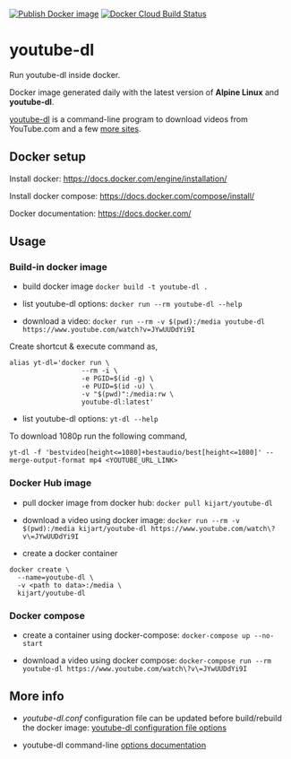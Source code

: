 [![Publish Docker image](https://github.com/kijart/docker-youtube-dl/actions/workflows/docker-hub-image-publish.yml/badge.svg)](https://github.com/kijart/docker-youtube-dl/actions/workflows/docker-hub-image-publish.yml) [![Docker Cloud Build Status](https://img.shields.io/docker/cloud/build/kijart/youtube-dl.svg)](https://hub.docker.com/r/kijart/youtube-dl)

# youtube-dl

Run youtube-dl inside docker.

Docker image generated daily with the latest version of **Alpine Linux** and **youtube-dl**.

[youtube-dl](http://rg3.github.io/youtube-dl/) is a command-line program to download videos from YouTube.com and a few [more sites](http://rg3.github.io/youtube-dl/supportedsites.html).

## Docker setup

Install docker: <https://docs.docker.com/engine/installation/>

Install docker compose: <https://docs.docker.com/compose/install/>

Docker documentation: <https://docs.docker.com/>

## Usage

### Build-in docker image

- build docker image `docker build -t youtube-dl .`

- list youtube-dl options: `docker run --rm youtube-dl --help`

- download a video: `docker run --rm -v $(pwd):/media youtube-dl https://www.youtube.com/watch?v=JYwUUDdYi9I`

Create shortcut & execute command as,
```
alias yt-dl='docker run \
                  --rm -i \
                  -e PGID=$(id -g) \
                  -e PUID=$(id -u) \
                  -v "$(pwd)":/media:rw \
                  youtube-dl:latest'
```
- list youtube-dl options: `yt-dl --help`

To download 1080p run the following command,
```
yt-dl -f 'bestvideo[height<=1080]+bestaudio/best[height<=1080]' --merge-output-format mp4 <YOUTUBE_URL_LINK>
```

### Docker Hub image

- pull docker image from docker hub: `docker pull kijart/youtube-dl`

- download a video using docker image: `docker run --rm -v $(pwd):/media kijart/youtube-dl https://www.youtube.com/watch\?v\=JYwUUDdYi9I`

- create a docker container

```
docker create \
  --name=youtube-dl \
  -v <path to data>:/media \
  kijart/youtube-dl
```

### Docker compose

- create a container using docker-compose: `docker-compose up --no-start`

- download a video using docker compose: `docker-compose run --rm youtube-dl https://www.youtube.com/watch\?v\=JYwUUDdYi9I`

## More info

- _youtube-dl.conf_ configuration file can be updated before build/rebuild the docker image: [youtube-dl configuration file options](https://github.com/rg3/youtube-dl#configuration)

- youtube-dl command-line [options documentation](https://github.com/rg3/youtube-dl#options)
